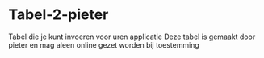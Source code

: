 # Tabel-2-pieter
Tabel die je kunt invoeren voor uren applicatie
Deze tabel is gemaakt door pieter en mag aleen online gezet worden bij toestemming
